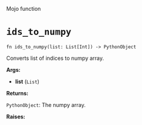 Mojo function

# `ids_to_numpy`

```mojo
fn ids_to_numpy(list: List[Int]) -> PythonObject
```

Converts list of indices to numpy array.

**Args:**

- **list** (`List`)

**Returns:**

`PythonObject`: The numpy array.

**Raises:**

